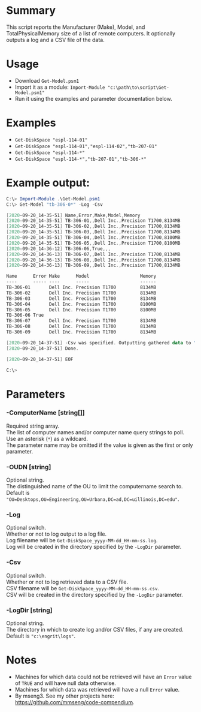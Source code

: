 # Summary
This script reports the Manufacturer (Make), Model, and TotalPhysicalMemory size of a list of remote computers.
It optionally outputs a log and a CSV file of the data.  

# Usage
- Download `Get-Model.psm1`
- Import it as a module: `Import-Module "c:\path\to\script\Get-Model.psm1"`
- Run it using the examples and parameter documentation below.

# Examples
- `Get-DiskSpace "espl-114-01"`
- `Get-DiskSpace "espl-114-01","espl-114-02","tb-207-01"`
- `Get-DiskSpace "espl-114-*"`
- `Get-DiskSpace "espl-114-*","tb-207-01","tb-306-*"`

# Example output:
```powershell
C:\> Import-Module .\Get-Model.psm1
C:\> Get-Model "tb-306-0*" -Log -Csv

[2020-09-20_14-35-51] Name,Error,Make,Model,Memory
[2020-09-20_14-35-51] TB-306-01,,Dell Inc.,Precision T1700,8134MB
[2020-09-20_14-35-51] TB-306-02,,Dell Inc.,Precision T1700,8134MB
[2020-09-20_14-35-51] TB-306-03,,Dell Inc.,Precision T1700,8134MB
[2020-09-20_14-35-51] TB-306-04,,Dell Inc.,Precision T1700,8100MB
[2020-09-20_14-35-51] TB-306-05,,Dell Inc.,Precision T1700,8100MB
[2020-09-20_14-36-12] TB-306-06,True,,,
[2020-09-20_14-36-13] TB-306-07,,Dell Inc.,Precision T1700,8134MB
[2020-09-20_14-36-13] TB-306-08,,Dell Inc.,Precision T1700,8134MB
[2020-09-20_14-36-13] TB-306-09,,Dell Inc.,Precision T1700,8134MB

Name      Error Make      Model                   Memory
----      ----- ----      -----                   ------
TB-306-01       Dell Inc. Precision T1700         8134MB
TB-306-02       Dell Inc. Precision T1700         8134MB
TB-306-03       Dell Inc. Precision T1700         8134MB
TB-306-04       Dell Inc. Precision T1700         8100MB
TB-306-05       Dell Inc. Precision T1700         8100MB
TB-306-06 True
TB-306-07       Dell Inc. Precision T1700         8134MB
TB-306-08       Dell Inc. Precision T1700         8134MB
TB-306-09       Dell Inc. Precision T1700         8134MB

[2020-09-20_14-37-51] -Csv was specified. Outputting gathered data to "c:\engrit\logs\Get-Model_2020-09-20_14-35-51.csv"...
[2020-09-20_14-37-51] Done.

[2020-09-20_14-37-51] EOF

C:\>
```

# Parameters

### -ComputerName [string[]]
Required string array.  
The list of computer names and/or computer name query strings to poll.  
Use an asterisk (`*`) as a wildcard.  
The parameter name may be omitted if the value is given as the first or only parameter.   

### -OUDN [string]
Optional string.  
The distinguished name of the OU to limit the computername search to.  
Default is `"OU=Desktops,OU=Engineering,OU=Urbana,DC=ad,DC=uillinois,DC=edu"`.  

### -Log
Optional switch.  
Whether or not to log output to a log file.  
Log filename will be `Get-DiskSpace_yyyy-MM-dd_HH-mm-ss.log`.  
Log will be created in the directory specified by the `-LogDir` parameter.  

### -Csv
Optional switch.  
Whether or not to log retrieved data to a CSV file.  
CSV filename will be `Get-DiskSpace_yyyy-MM-dd_HH-mm-ss.csv`.  
CSV will be created in the directory specified by the `-LogDir` parameter.  

### -LogDir [string]
Optional string.  
The directory in which to create log and/or CSV files, if any are created.  
Default is `"c:\engrit\logs"`.  

# Notes
- Machines for which data could not be retrieved will have an `Error` value of `TRUE` and will have null data otherwise.
- Machines for which data was retrieved will have a null `Error` value.
- By mseng3. See my other projects here: https://github.com/mmseng/code-compendium.
